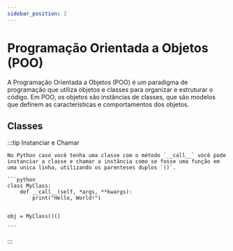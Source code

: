 ```yaml
---
sidebar_position: 2
---
```


# Programação Orientada a Objetos (POO)

A Programação Orientada a Objetos (POO) é um paradigma de programação que utiliza objetos e classes para organizar e estruturar o código. Em POO, os objetos são instâncias de classes, que são modelos que definem as características e comportamentos dos objetos.

## Classes

:::tip Instanciar e Chamar

    No Python caso você tenha uma classe com o método `__call__` você pode instanciar a classe e chamar a instância como se fosse uma função em uma unica linha, utilizando os parenteses duplos `()`. 

    ```python	
    class MyClass:
        def __call__(self, *args, **kwargs):
            print("Hello, World!")
    

    obj = MyClass()()

    ```
:::

